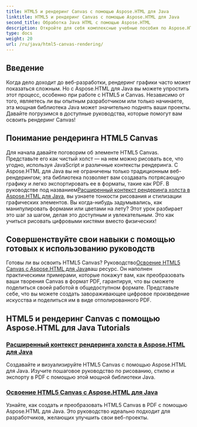 ```yaml
---
title: HTML5 и рендеринг Canvas с помощью Aspose.HTML для Java
linktitle: HTML5 и рендеринг Canvas с помощью Aspose.HTML для Java
second_title: Обработка Java HTML с помощью Aspose.HTML
description: Откройте для себя комплексные учебные пособия по Aspose.HTML для Java, охватывающие HTML5 и рендеринг Canvas, которые помогут вам расширить свои навыки веб-разработки.
type: docs
weight: 20
url: /ru/java/html5-canvas-rendering/
---
```

## Введение

Когда дело доходит до веб-разработки, рендеринг графики часто может показаться сложным. Но с Aspose.HTML для Java вы можете упростить этот процесс, особенно при работе с HTML5 и Canvas. Независимо от того, являетесь ли вы опытным разработчиком или только начинаете, эта мощная библиотека Java может значительно поднять ваши проекты. Давайте погрузимся в доступные руководства, которые помогут вам освоить рендеринг Canvas!

## Понимание рендеринга HTML5 Canvas

Для начала давайте поговорим об элементе HTML5 Canvas. Представьте его как чистый холст — на нем можно рисовать все, что угодно, используя JavaScript и различные контексты рендеринга. С Aspose.HTML для Java вы не ограничены только традиционным веб-рендерингом; эта библиотека позволяет вам создавать потрясающую графику и легко экспортировать ее в форматы, такие как PDF. В руководстве под названием[Расширенный контекст рендеринга холста в Aspose.HTML для Java](./advanced-canvas-rendering-context/), вы узнаете тонкости рисования и стилизации графических элементов. Вы когда-нибудь задумывались, как манипулировать формами или цветами на лету? Этот урок разбирает это шаг за шагом, делая это доступным и увлекательным. Это как учиться рисовать цифровыми кистями вместо физических!

## Совершенствуйте свои навыки с помощью готовых к использованию руководств

 Готовы ли вы освоить HTML5 Canvas? Руководство[Освоение HTML5 Canvas с Aspose.HTML для Java](./html5-canvas/)ваш ресурс. Он наполнен практическими примерами, которые покажут вам, как преобразовать ваши творения Canvas в формат PDF, гарантируя, что вы сможете поделиться своей работой в общедоступном формате. Представьте себе, что вы можете создать завораживающее цифровое произведение искусства и поделиться им в виде отполированного PDF.

## HTML5 и рендеринг Canvas с помощью Aspose.HTML для Java Tutorials
### [Расширенный контекст рендеринга холста в Aspose.HTML для Java](./advanced-canvas-rendering-context/)
Создавайте и визуализируйте HTML5 Canvas с помощью Aspose.HTML для Java. Изучите пошаговое руководство по рисованию, стилю и экспорту в PDF с помощью этой мощной библиотеки Java.
### [Освоение HTML5 Canvas с Aspose.HTML для Java](./html5-canvas/)
Узнайте, как создать и преобразовать HTML5 Canvas в PDF с помощью Aspose.HTML для Java. Это руководство идеально подходит для разработчиков, желающих улучшить свои веб-проекты.